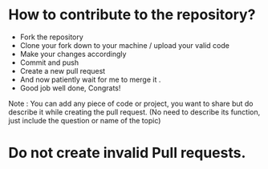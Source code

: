 # How to contribute to the repository?
* Fork the repository
* Clone your fork down to your machine / upload your valid code  
* Make your changes accordingly
* Commit and push
* Create a new pull request
* And now patiently wait for me to merge it .
* Good job well done, Congrats!

Note : You can add any piece of code or project, you want to share but do describe it while creating the pull request. (No need to describe its function, just include the question or name of the topic)
# Do not create invalid Pull requests.
